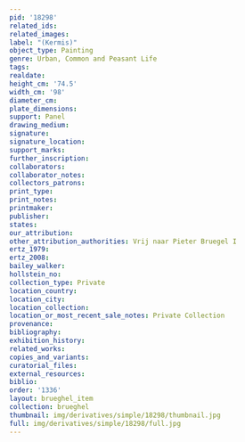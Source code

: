 ```yaml
---
pid: '18298'
related_ids: 
related_images: 
label: "(Kermis)"
object_type: Painting
genre: Urban, Common and Peasant Life
tags: 
realdate: 
height_cm: '74.5'
width_cm: '98'
diameter_cm: 
plate_dimensions: 
support: Panel
drawing_medium: 
signature: 
signature_location: 
support_marks: 
further_inscription: 
collaborators: 
collaborator_notes: 
collectors_patrons: 
print_type: 
print_notes: 
printmaker: 
publisher: 
states: 
our_attribution: 
other_attribution_authorities: Vrij naar Pieter Bruegel I
ertz_1979: 
ertz_2008: 
bailey_walker: 
hollstein_no: 
collection_type: Private
location_country: 
location_city: 
location_collection: 
location_or_most_recent_sale_notes: Private Collection
provenance: 
bibliography: 
exhibition_history: 
related_works: 
copies_and_variants: 
curatorial_files: 
external_resources: 
biblio: 
order: '1336'
layout: brueghel_item
collection: brueghel
thumbnail: img/derivatives/simple/18298/thumbnail.jpg
full: img/derivatives/simple/18298/full.jpg
---
```

